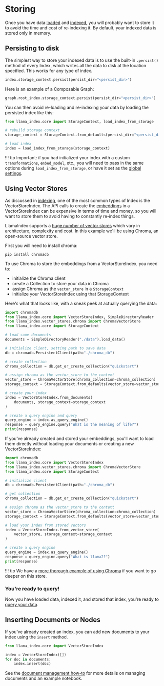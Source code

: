 # Storing

Once you have data [loaded](../loading/loading.md) and [indexed](../indexing/indexing.md), you will probably want to store it to avoid the time and cost of re-indexing it. By default, your indexed data is stored only in memory.

## Persisting to disk

The simplest way to store your indexed data is to use the built-in `.persist()` method of every Index, which writes all the data to disk at the location specified. This works for any type of index.

```python
index.storage_context.persist(persist_dir="<persist_dir>")
```

Here is an example of a Composable Graph:

```python
graph.root_index.storage_context.persist(persist_dir="<persist_dir>")
```

You can then avoid re-loading and re-indexing your data by loading the persisted index like this:

```python
from llama_index.core import StorageContext, load_index_from_storage

# rebuild storage context
storage_context = StorageContext.from_defaults(persist_dir="<persist_dir>")

# load index
index = load_index_from_storage(storage_context)
```

!!! tip
    Important: if you had initialized your index with a custom `transformations`, `embed_model`, etc., you will need to pass in the same options during `load_index_from_storage`, or have it set as the [global settings](../../module_guides/supporting_modules/settings.md).

## Using Vector Stores

As discussed in [indexing](../indexing/indexing.md), one of the most common types of Index is the VectorStoreIndex. The API calls to create the [embeddings](../indexing/indexing.md#what-is-an-embedding) in a VectorStoreIndex can be expensive in terms of time and money, so you will want to store them to avoid having to constantly re-index things.

LlamaIndex supports a [huge number of vector stores](../../module_guides/storing/vector_stores.md) which vary in architecture, complexity and cost. In this example we'll be using Chroma, an open-source vector store.

First you will need to install chroma:

```
pip install chromadb
```

To use Chroma to store the embeddings from a VectorStoreIndex, you need to:

- initialize the Chroma client
- create a Collection to store your data in Chroma
- assign Chroma as the `vector_store` in a `StorageContext`
- initialize your VectorStoreIndex using that StorageContext

Here's what that looks like, with a sneak peek at actually querying the data:

```python
import chromadb
from llama_index.core import VectorStoreIndex, SimpleDirectoryReader
from llama_index.vector_stores.chroma import ChromaVectorStore
from llama_index.core import StorageContext

# load some documents
documents = SimpleDirectoryReader("./data").load_data()

# initialize client, setting path to save data
db = chromadb.PersistentClient(path="./chroma_db")

# create collection
chroma_collection = db.get_or_create_collection("quickstart")

# assign chroma as the vector_store to the context
vector_store = ChromaVectorStore(chroma_collection=chroma_collection)
storage_context = StorageContext.from_defaults(vector_store=vector_store)

# create your index
index = VectorStoreIndex.from_documents(
    documents, storage_context=storage_context
)

# create a query engine and query
query_engine = index.as_query_engine()
response = query_engine.query("What is the meaning of life?")
print(response)
```

If you've already created and stored your embeddings, you'll want to load them directly without loading your documents or creating a new VectorStoreIndex:

```python
import chromadb
from llama_index.core import VectorStoreIndex
from llama_index.vector_stores.chroma import ChromaVectorStore
from llama_index.core import StorageContext

# initialize client
db = chromadb.PersistentClient(path="./chroma_db")

# get collection
chroma_collection = db.get_or_create_collection("quickstart")

# assign chroma as the vector_store to the context
vector_store = ChromaVectorStore(chroma_collection=chroma_collection)
storage_context = StorageContext.from_defaults(vector_store=vector_store)

# load your index from stored vectors
index = VectorStoreIndex.from_vector_store(
    vector_store, storage_context=storage_context
)

# create a query engine
query_engine = index.as_query_engine()
response = query_engine.query("What is llama2?")
print(response)
```

!!! tip
    We have a [more thorough example of using Chroma](../../examples/vector_stores/ChromaIndexDemo.ipynb) if you want to go deeper on this store.

### You're ready to query!

Now you have loaded data, indexed it, and stored that index, you're ready to [query your data](../querying/querying.md).

## Inserting Documents or Nodes

If you've already created an index, you can add new documents to your index using the `insert` method.

```python
from llama_index.core import VectorStoreIndex

index = VectorStoreIndex([])
for doc in documents:
    index.insert(doc)
```

See the [document management how-to](../../module_guides/indexing/document_management.md) for more details on managing documents and an example notebook.
